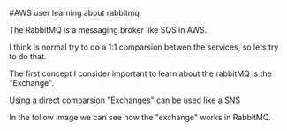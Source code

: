 #AWS user learning about rabbitmq 

The RabbitMQ is a messaging broker like SQS in AWS.

I think is normal try to do a 1:1 comparsion betwen the services, so lets try to do that.

The first concept I consider important to learn about the rabbitMQ is the "Exchange".

Using a direct comparsion "Exchanges" can be used like a SNS

In the follow image we can see how the "exchange" works in RabbitMQ.



